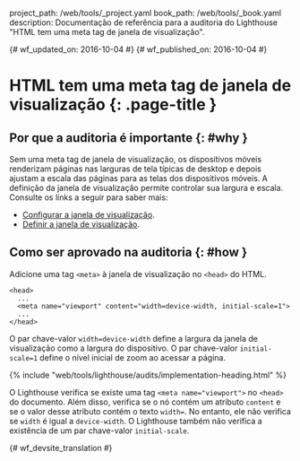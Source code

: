 project_path: /web/tools/_project.yaml
book_path: /web/tools/_book.yaml
description: Documentação de referência para a auditoria do Lighthouse "HTML tem uma meta tag de janela de visualização".

{# wf_updated_on: 2016-10-04 #}
{# wf_published_on: 2016-10-04 #}

# HTML tem uma meta tag de janela de visualização {: .page-title }

## Por que a auditoria é importante {: #why }

Sem uma meta tag de janela de visualização, os dispositivos móveis renderizam páginas nas larguras de tela
típicas de desktop e depois ajustam a escala das páginas para as telas dos dispositivos móveis. A definição da
janela de visualização permite controlar sua largura e escala.
Consulte os links a seguir para saber mais:

* [Configurar a janela de visualização](/speed/docs/insights/ConfigureViewport).
* [Definir a janela de visualização](/web/fundamentals/design-and-ux/responsive/#set-the-viewport).

## Como ser aprovado na auditoria {: #how }

Adicione uma tag `<meta>` à janela de visualização no `<head>` do HTML.

    <head>
      ...
      <meta name="viewport" content="width=device-width, initial-scale=1">
      ...
    </head>

O par chave-valor `width=device-width` define a largura da janela de visualização como
a largura do dispositivo. O par chave-valor `initial-scale=1` define o nível inicial de
zoom ao acessar a página.

{% include "web/tools/lighthouse/audits/implementation-heading.html" %}

O Lighthouse verifica se existe uma tag `<meta name="viewport">` no `<head>`
do documento. Além disso, verifica se o nó contém um atributo `content`
e se o valor desse atributo contém o texto `width=`. No entanto,
ele não verifica se `width` é igual a `device-width`. O Lighthouse também não
verifica a existência de um par chave-valor `initial-scale`.


{# wf_devsite_translation #}
